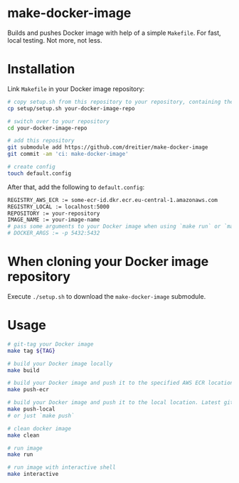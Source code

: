 # make-docker-image
Builds and pushes Docker image with help of a simple `Makefile`. For fast, local testing. Not more, not less.

# Installation

Link `Makefile` in your Docker image repository:
```bash
# copy setup.sh from this repository to your repository, containing the Dockerfile
cp setup/setup.sh your-docker-image-repo

# switch over to your repository
cd your-docker-image-repo

# add this repository
git submodule add https://github.com/dreitier/make-docker-image
git commit -am 'ci: make-docker-image'

# create config
touch default.config
```

After that, add the following to `default.config`:

```bash
REGISTRY_AWS_ECR := some-ecr-id.dkr.ecr.eu-central-1.amazonaws.com
REGISTRY_LOCAL := localhost:5000
REPOSITORY := your-repository
IMAGE_NAME := your-image-name
# pass some arguments to your Docker image when using `make run` or `make interactive`
# DOCKER_ARGS := -p 5432:5432
```

# When cloning your Docker image repository
Execute `./setup.sh` to download the `make-docker-image` submodule.

# Usage

```bash
# git-tag your Docker image
make tag ${TAG}

# build your Docker image locally
make build

# build your Docker image and push it to the specified AWS ECR location. Latest git tag is used.
make push-ecr

# build your Docker image and push it to the local location. Latest git tag is used.
make push-local 
# or just `make push`

# clean docker image
make clean

# run image
make run

# run image with interactive shell
make interactive
```
